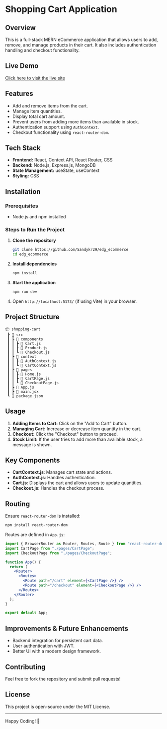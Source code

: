 # Shopping Cart Application

## Overview
This is a full-stack MERN eCommerce application that allows users to add, remove, and manage products in their cart. It also includes authentication handling and checkout functionality.

## Live Demo
[Click here to visit the live site](https://edg-ecommerce.vercel.app/)

## Features
- Add and remove items from the cart.
- Manage item quantities.
- Display total cart amount.
- Prevent users from adding more items than available in stock.
- Authentication support using `AuthContext`.
- Checkout functionality using `react-router-dom`.

## Tech Stack
- **Frontend:** React, Context API, React Router, CSS
- **Backend:** Node.js, Express.js, MongoDB
- **State Management:** useState, useContext
- **Styling:** CSS

## Installation
### Prerequisites
- Node.js and npm installed

### Steps to Run the Project
1. **Clone the repository**
   ```sh
   git clone https://github.com/Sandykr29/edg_ecommerce
   cd edg_ecommerce
   ```
2. **Install dependencies**
   ```sh
   npm install
   ```
3. **Start the application**
   ```sh
   npm run dev
   ```
4. Open `http://localhost:5173/` (if using Vite) in your browser.

## Project Structure
```
📦 shopping-cart
 ┣ 📂 src
 ┃ ┣ 📂 components
 ┃ ┃ ┣ 📜 Cart.js
 ┃ ┃ ┣ 📜 Product.js
 ┃ ┃ ┗ 📜 Checkout.js
 ┃ ┣ 📂 context
 ┃ ┃ ┣ 📜 AuthContext.js
 ┃ ┃ ┗ 📜 CartContext.js
 ┃ ┣ 📂 pages
 ┃ ┃ ┣ 📜 Home.js
 ┃ ┃ ┣ 📜 CartPage.js
 ┃ ┃ ┗ 📜 CheckoutPage.js
 ┃ ┣ 📜 App.js
 ┃ ┣ 📜 main.jsx
 ┗ 📜 package.json
```

## Usage
1. **Adding Items to Cart:** Click on the "Add to Cart" button.
2. **Managing Cart:** Increase or decrease item quantity in the cart.
3. **Checkout:** Click the "Checkout" button to proceed.
4. **Stock Limit:** If the user tries to add more than available stock, a message is shown.

## Key Components
- **CartContext.js**: Manages cart state and actions.
- **AuthContext.js**: Handles authentication.
- **Cart.js**: Displays the cart and allows users to update quantities.
- **Checkout.js**: Handles the checkout process.

## Routing
Ensure `react-router-dom` is installed:
```sh
npm install react-router-dom
```
Routes are defined in `App.js`:
```jsx
import { BrowserRouter as Router, Routes, Route } from "react-router-dom";
import CartPage from "./pages/CartPage";
import CheckoutPage from "./pages/CheckoutPage";

function App() {
  return (
    <Router>
      <Routes>
        <Route path="/cart" element={<CartPage />} />
        <Route path="/checkout" element={<CheckoutPage />} />
      </Routes>
    </Router>
  );
}

export default App;
```

## Improvements & Future Enhancements
- Backend integration for persistent cart data.
- User authentication with JWT.
- Better UI with a modern design framework.

## Contributing
Feel free to fork the repository and submit pull requests!

## License
This project is open-source under the MIT License.

---

Happy Coding! 🚀

